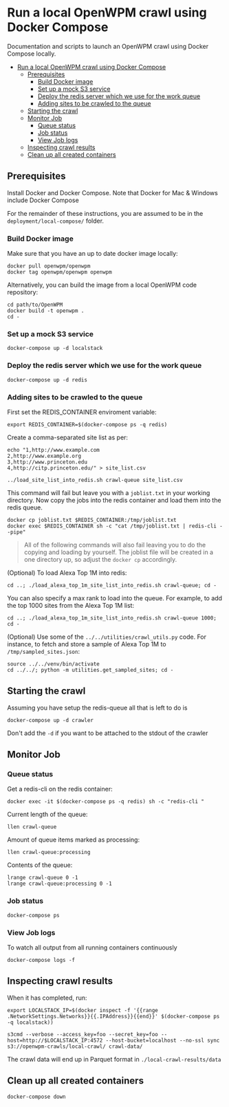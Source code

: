 # Run a local OpenWPM crawl using Docker Compose

Documentation and scripts to launch an OpenWPM crawl using Docker Compose locally.

- [Run a local OpenWPM crawl using Docker Compose](#run-a-local-openwpm-crawl-using-docker-compose)
  - [Prerequisites](#prerequisites)
    - [Build Docker image](#build-docker-image)
    - [Set up a mock S3 service](#set-up-a-mock-s3-service)
    - [Deploy the redis server which we use for the work queue](#deploy-the-redis-server-which-we-use-for-the-work-queue)
    - [Adding sites to be crawled to the queue](#adding-sites-to-be-crawled-to-the-queue)
  - [Starting the crawl](#starting-the-crawl)
  - [Monitor Job](#monitor-job)
    - [Queue status](#queue-status)
    - [Job status](#job-status)
    - [View Job logs](#view-job-logs)
  - [Inspecting crawl results](#inspecting-crawl-results)
  - [Clean up all created containers](#clean-up-all-created-containers)
## Prerequisites

Install Docker and Docker Compose. Note that
Docker for Mac & Windows include Docker Compose


For the remainder of these instructions, you are assumed to be in the `deployment/local-compose/` folder.

### Build Docker image

Make sure that you have an up to date docker image locally:

```
docker pull openwpm/openwpm
docker tag openwpm/openwpm openwpm
```

Alternatively, you can build the image from a local OpenWPM code repository:

```
cd path/to/OpenWPM
docker build -t openwpm .
cd -
```
### Set up a mock S3 service

```
docker-compose up -d localstack
```

### Deploy the redis server which we use for the work queue

```
docker-compose up -d redis
```

### Adding sites to be crawled to the queue

First set the REDIS_CONTAINER enviroment variable:
```
export REDIS_CONTAINER=$(docker-compose ps -q redis)
```
Create a comma-separated site list as per:

```
echo "1,http://www.example.com
2,http://www.example.org
3,http://www.princeton.edu
4,http://citp.princeton.edu/" > site_list.csv

../load_site_list_into_redis.sh crawl-queue site_list.csv 
```
This command will fail but leave you with a `joblist.txt` in your working directory.
Now copy the jobs into the redis container and load them into the redis queue.

```
docker cp joblist.txt $REDIS_CONTAINER:/tmp/joblist.txt 
docker exec $REDIS_CONTAINER sh -c "cat /tmp/joblist.txt | redis-cli --pipe"  
```

> All of the following commands will also fail leaving you to do the copying and
loading by yourself. The joblist file will be created in a one directory up,
so adjust the `docker cp` accordingly.

(Optional) To load Alexa Top 1M into redis:

```
cd ..; ./load_alexa_top_1m_site_list_into_redis.sh crawl-queue; cd -
```

You can also specify a max rank to load into the queue. For example, to add the
top 1000 sites from the Alexa Top 1M list:

```
cd ..; ./load_alexa_top_1m_site_list_into_redis.sh crawl-queue 1000; cd -
```

(Optional) Use some of the `../../utilities/crawl_utils.py` code. For instance, to fetch and store a sample of Alexa Top 1M to `/tmp/sampled_sites.json`:
```
source ../../venv/bin/activate
cd ../../; python -m utilities.get_sampled_sites; cd -
```

## Starting the crawl
Assuming you have setup the redis-queue all that is left to do is
```
docker-compose up -d crawler
```
Don't add the `-d` if you want to be attached to the stdout of the crawler
## Monitor Job

### Queue status

Get a redis-cli on the redis container:
```
docker exec -it $(docker-compose ps -q redis) sh -c "redis-cli "
```

Current length of the queue:
```
llen crawl-queue
```

Amount of queue items marked as processing:
```
llen crawl-queue:processing 
```

Contents of the queue:
```
lrange crawl-queue 0 -1
lrange crawl-queue:processing 0 -1
```

### Job status

```
docker-compose ps
```

### View Job logs

To watch all output from all running containers continuously 
```
docker-compose logs -f
```

## Inspecting crawl results

When it has completed, run:
```
export LOCALSTACK_IP=$(docker inspect -f '{{range .NetworkSettings.Networks}}{{.IPAddress}}{{end}}' $(docker-compose ps -q localstack))

s3cmd --verbose --access_key=foo --secret_key=foo --host=http://$LOCALSTACK_IP:4572 --host-bucket=localhost --no-ssl sync s3://openwpm-crawls/local-crawl/ crawl-data/
```

The crawl data will end up in Parquet format in `./local-crawl-results/data`

## Clean up all created containers
```
docker-compose down
```

